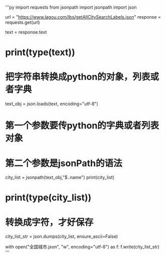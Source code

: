 '''py
import requests
from jsonpath import jsonpath
import json

url = "https://www.lagou.com/lbs/getAllCitySearchLabels.json"
response = requests.get(url)

text = response.text
# print(type(text))

# 把字符串转换成python的对象，列表或者字典
text_obj = json.loads(text, encoding="utf-8")

# 第一个参数要传python的字典或者列表对象
# 第二个参数是jsonPath的语法
city_list = jsonpath(text_obj,"$..name")
print(city_list)

# print(type(city_list))
# 转换成字符，才好保存
city_list_str = json.dumps(city_list, ensure_ascii=False)

with open("全国城市.json", "w", encoding="utf-8") as f:
    f.write(city_list_str)
'''
